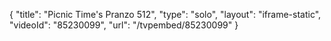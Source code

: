 {
    "title": "Picnic Time's Pranzo 512",
    "type": "solo",
    "layout": "iframe-static",
    "videoId": "85230099",
    "url": "\/tvpembed\/85230099"
}